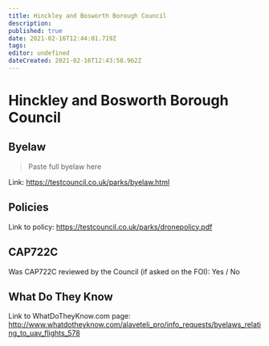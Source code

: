 ```yaml
---
title: Hinckley and Bosworth Borough Council
description: 
published: true
date: 2021-02-16T12:44:01.719Z
tags: 
editor: undefined
dateCreated: 2021-02-16T12:43:58.962Z
---
```


# Hinckley and Bosworth Borough Council


## Byelaw
> Paste full byelaw here

Link:
https://testcouncil.co.uk/parks/byelaw.html

## Policies
Link to policy:
https://testcouncil.co.uk/parks/dronepolicy.pdf

## CAP722C

Was CAP722C reviewed by the Council (if asked on the FOI): Yes / No

## What Do They Know

Link to WhatDoTheyKnow.com page:
http://www.whatdotheyknow.com/alaveteli_pro/info_requests/byelaws_relating_to_uav_flights_578

